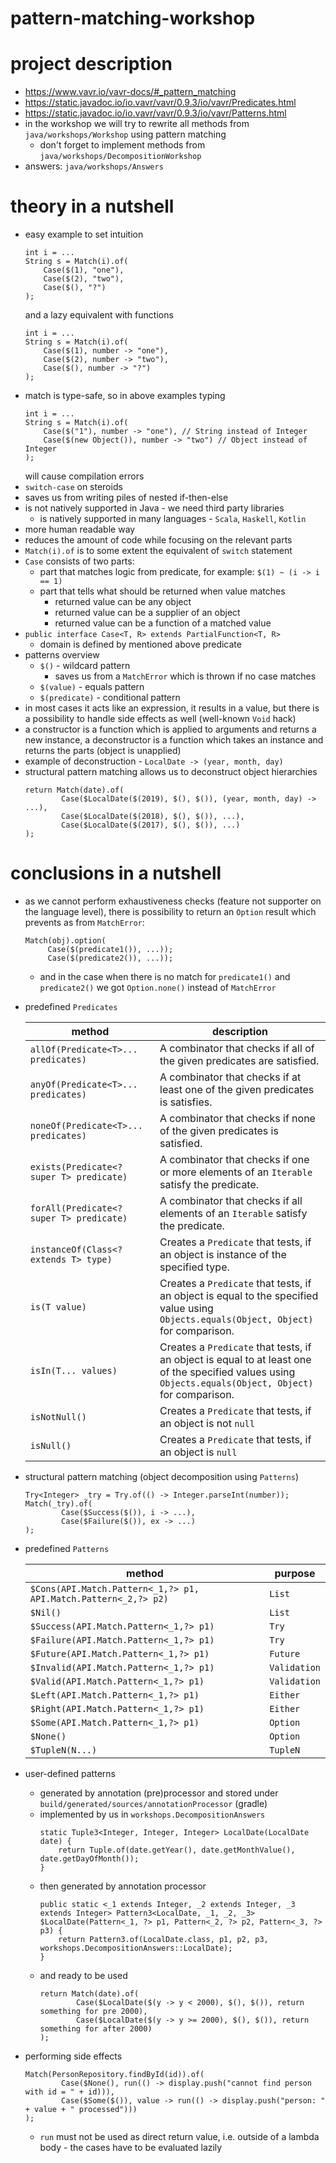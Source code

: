 # pattern-matching-workshop

# project description
* https://www.vavr.io/vavr-docs/#_pattern_matching
* https://static.javadoc.io/io.vavr/vavr/0.9.3/io/vavr/Predicates.html
* https://static.javadoc.io/io.vavr/vavr/0.9.3/io/vavr/Patterns.html
* in the workshop we will try to rewrite all methods from `java/workshops/Workshop` using pattern matching
    * don't forget to implement methods from `java/workshops/DecompositionWorkshop`
* answers: `java/workshops/Answers`

# theory in a nutshell
* easy example to set intuition
    ```
    int i = ...
    String s = Match(i).of(
        Case($(1), "one"),
        Case($(2), "two"),
        Case($(), "?")
    );
    ```
    and a lazy equivalent with functions
    ```
    int i = ...
    String s = Match(i).of(
        Case($(1), number -> "one"),
        Case($(2), number -> "two"),
        Case($(), number -> "?")
    );
    ```
* match is type-safe, so in above examples typing
    ```
    int i = ...
    String s = Match(i).of(
        Case($("1"), number -> "one"), // String instead of Integer
        Case($(new Object()), number -> "two") // Object instead of Integer
    );
    ```
    will cause compilation errors
* `switch-case` on steroids
* saves us from writing piles of nested if-then-else
* is not natively supported in Java - we need third party libraries
    * is natively supported in many languages - `Scala`, `Haskell`, `Kotlin`
* more human readable way
* reduces the amount of code while focusing on the relevant parts
* `Match(i).of` is to some extent the equivalent of `switch` statement
* `Case` consists of two parts:
    * part that matches logic from predicate, for example: `$(1) ~ (i -> i == 1)`
    * part that tells what should be returned when value matches
        * returned value can be any object 
        * returned value can be a supplier of an object
        * returned value can be a function of a matched value
* `public interface Case<T, R> extends PartialFunction<T, R>`
    * domain is defined by mentioned above predicate
* patterns overview
    * `$()` - wildcard pattern
        * saves us from a `MatchError` which is thrown if no case matches
    * `$(value)` - equals pattern
    * `$(predicate)` - conditional pattern
* in most cases it acts like an expression, it results in a value, but there is a
possibility to handle side effects as well (well-known `Void` hack)
* a constructor is a function which is applied to arguments and returns a new instance, 
a deconstructor is a function which takes an instance and returns the parts (object is unapplied)
* example of deconstruction - `LocalDate -> (year, month, day)`
* structural pattern matching allows us to deconstruct object hierarchies
    ```
    return Match(date).of(
            Case($LocalDate($(2019), $(), $()), (year, month, day) -> ...),
            Case($LocalDate($(2018), $(), $()), ...),
            Case($LocalDate($(2017), $(), $()), ...)
    );
    ```

# conclusions in a nutshell
* as we cannot perform exhaustiveness checks (feature not supporter on the language level), 
there is possibility to return an `Option` result which prevents as from `MatchError`:
    ```
    Match(obj).option(
         Case($(predicate1()), ...));
         Case($(predicate2()), ...));
    ```
    * and in the case when there is no match for `predicate1()` and `predicate2()`
    we got `Option.none()` instead of `MatchError`
* predefined `Predicates`

    |method   |description   |
    |---|---|
    |`allOf(Predicate<T>... predicates)`          |A combinator that checks if all of the given predicates are satisfied.   |
    |`anyOf(Predicate<T>... predicates)`          |A combinator that checks if at least one of the given predicates is satisfies.   |
    |`noneOf(Predicate<T>... predicates)`         |A combinator that checks if none of the given predicates is satisfied.   |
    |`exists(Predicate<? super T> predicate)`     |A combinator that checks if one or more elements of an `Iterable` satisfy the predicate.   |
    |`forAll(Predicate<? super T> predicate)`     |A combinator that checks if all elements of an `Iterable` satisfy the predicate.   |
    |`instanceOf(Class<? extends T> type)`        |Creates a `Predicate` that tests, if an object is instance of the specified type.   |
    |`is(T value)`                                |Creates a `Predicate` that tests, if an object is equal to the specified value using  `Objects.equals(Object, Object)` for comparison.   |
    |`isIn(T... values)`                          |Creates a `Predicate` that tests, if an object is equal to at least one of the specified values using `Objects.equals(Object, Object)` for comparison.   |
    |`isNotNull()`                                |Creates a `Predicate` that tests, if an object is not `null`   |
    |`isNull()`                                   |Creates a `Predicate` that tests, if an object is `null`   |
* structural pattern matching (object decomposition using `Patterns`)
    ```
    Try<Integer> _try = Try.of(() -> Integer.parseInt(number));
    Match(_try).of(
            Case($Success($()), i -> ...),
            Case($Failure($()), ex -> ...)
    );
    ```
* predefined `Patterns`

    |method   |purpose   |
    |---|---|
    |`$Cons(API.Match.Pattern<_1,?> p1, API.Match.Pattern<_2,?> p2)`        |`List`   |
    |`$Nil()`                                  |`List`  |
    |`$Success(API.Match.Pattern<_1,?> p1)`    |`Try`  |
    |`$Failure(API.Match.Pattern<_1,?> p1)`    |`Try`  |
    |`$Future(API.Match.Pattern<_1,?> p1)`     |`Future`  |
    |`$Invalid(API.Match.Pattern<_1,?> p1)`    |`Validation`  |
    |`$Valid(API.Match.Pattern<_1,?> p1)`      |`Validation`  |
    |`$Left(API.Match.Pattern<_1,?> p1)`       |`Either`  |
    |`$Right(API.Match.Pattern<_1,?> p1)`      |`Either`  |
    |`$Some(API.Match.Pattern<_1,?> p1)`       |`Option`  |
    |`$None()`                                 |`Option` |
    |`$TupleN(N...)`                           |`TupleN`  |
* user-defined patterns
    * generated by annotation (pre)processor and stored under 
    `build/generated/sources/annotationProcessor` (gradle)
    * implemented by us in `workshops.DecompositionAnswers`
        ```
        static Tuple3<Integer, Integer, Integer> LocalDate(LocalDate date) {
            return Tuple.of(date.getYear(), date.getMonthValue(), date.getDayOfMonth());
        }
        ```
    * then generated by annotation processor
        ```
        public static <_1 extends Integer, _2 extends Integer, _3 extends Integer> Pattern3<LocalDate, _1, _2, _3> $LocalDate(Pattern<_1, ?> p1, Pattern<_2, ?> p2, Pattern<_3, ?> p3) {
            return Pattern3.of(LocalDate.class, p1, p2, p3, workshops.DecompositionAnswers::LocalDate);
        }
        ```
    * and ready to be used
        ```
        return Match(date).of(
                Case($LocalDate($(y -> y < 2000), $(), $()), return something for pre 2000),
                Case($LocalDate($(y -> y >= 2000), $(), $()), return something for after 2000)
        );
        ```
    
* performing side effects
    ```
    Match(PersonRepository.findById(id)).of(
            Case($None(), run(() -> display.push("cannot find person with id = " + id))),
            Case($Some($()), value -> run(() -> display.push("person: " + value + " processed")))
    );
    ```
    * `run` must not be used as direct return value, i.e. outside of a lambda body - 
    the cases have to be evaluated lazily